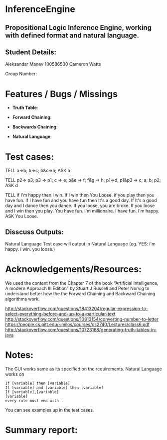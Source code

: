 # InferenceEngine
Propositional Logic Inference Engine, working with defined format and natural language.
-------------------------------------------------------------------------------------------------------------
Student Details:
-------------------------------------------------------------------------------------------------------------
Aleksandar Manev	100586500
Cameron Watts   	

Group Number: 			


Features / Bugs / Missings
=============================================================================================================
- **Truth Table**:

- **Forward Chaining**:

- **Backwards Chaining**:

- **Natural Language**:

Test cases: 
=============================================================================================================
TELL
a=>b; b=>c; b&c=>a;
ASK
a

TELL
p2=> p3; p3 => p1; c => e; b&e => f; f&g => h; p1=>d; p1&p3 => c; a; b; p2;
ASK
d

TELL
if I'm happy then I win. If I win then You Loose. if you play then you have fun. If I have fun and you have fun then It's a good day. If It's a good day and I dance then you dance. If you loose, you are broke. If you loose and I win then you play. You have fun. I'm millionaire. I have fun. I'm happy.
ASK
You Loose.

Disscuss Outputs:
-------------------------------------------------------------------------------------------------------------

Natural Language Test case will output in Natural Language (eg. YES: i'm happy. i win. you loose.)


Acknowledgements/Resources: 
=============================================================================================================
We used the content from the Chapter 7 of the book “Artificial Intelligence, 
A modern Approach III Edition” by Stuart J Russell and Peter Norvig to 
understand better how the the Forward Chaining  and Backward Chaining
algorithms work.

http://stackoverflow.com/questions/18413204/regular-expression-to-select-everything-before-and-up-to-a-particular-text
http://stackoverflow.com/questions/10813154/converting-number-to-letter
https://people.cs.pitt.edu/~milos/courses/cs2740/Lectures/class6.pdf
http://stackoverflow.com/questions/10723168/generating-truth-tables-in-java

Notes: 
=============================================================================================================
The GUI works same as its specified on the requirements.
Natural Language works on

    If [variable] then [variable]
    If [variable] and [variable] then [variable]
    If [variable],[variable]
    [variable]
    every rule must end with .
    
You can see examples up in the test cases.

Summary report:
=============================================================================================================

